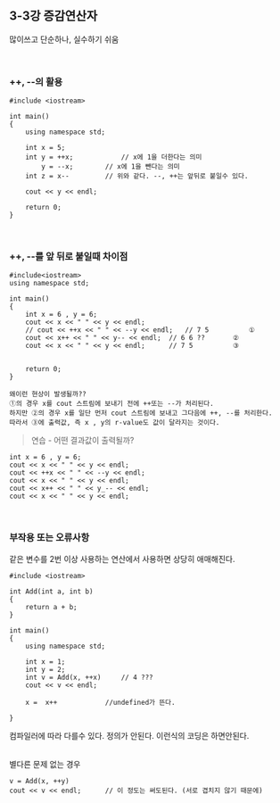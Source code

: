 ## 3-3강 증감연산자

많이쓰고 단순하나, 실수하기 쉬움

<br>

### ++, --의 활용
	#include <iostream>

	int main()
	{
		using namespace std;

		int x = 5;
		int y = ++x;			// x에 1을 더한다는 의미
			y = --x;		// x에 1을 뺀다는 의미
		int z = x--			// 위와 같다. --, ++는 앞뒤로 붙일수 있다.
		
		cout << y << endl;

		return 0;
	}

<br>

### ++, --를 앞 뒤로 붙일때 차이점

	#include<iostream>
	using namespace std;
	
	int main()
	{
		int x = 6 , y = 6;
		cout << x << " " << y << endl;
		// cout << ++x << " " << --y << endl;	// 7 5			①
		cout << x++ << " " << y-- << endl;	// 6 6 ??		②
		cout << x << " " << y << endl;		// 7 5			③


		return 0;
	}

	왜이런 현상이 발생될까??
	①의 경우 x를 cout 스트림에 보내기 전에 ++또는 --가 처리된다.
	하지만 ②의 경우 x를 일단 먼저 cout 스트림에 보내고 그다음에 ++, --를 처리한다.
	따라서 ③에 출력값, 즉 x , y의 r-value도 값이 달라지는 것이다.

>연습 - 어떤 결과값이 출력될까?

	int x = 6 , y = 6;
	cout << x << " " << y << endl;
	cout << ++x << " " << --y << endl;
	cout << x << " " << y << endl;	
	cout << x++ << " " << y_-- << endl;
	cout << x << " " << y << endl;

<br>

### 부작용 또는 오류사항

같은 변수를 2번 이상 사용하는 연산에서 사용하면 상당히 애매해진다.

	#include <iostream>

	int Add(int a, int b)
	{
		return a + b;
	}
	
	int main()
	{
		using namespace std;

		int x = 1;
		int y = 2;
		int v = Add(x, ++x)		// 4 ???
		cout << v << endl;

		x =  x++			//undefined가 뜬다.

	}

컴파일러에 따라 다를수 있다. 정의가 안된다. 이런식의 코딩은 하면안된다.

<br>	
별다른 문제 없는 경우

	v = Add(x, ++y)
	cout << v << endl;		// 이 정도는 써도된다. (서로 겹치지 않기 때문에)
